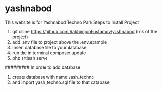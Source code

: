 # yashnabod
This website is for Yashnabod Techno Park 
Steps to Install Project 
1. git clone https://github.com/RakhimjonRustamov/yashnabod   (link of the project)
2. add .env file to project above the .env.example
3. insert database file to your database 
4. run the in terminal composer update
5. php artisan serve 

#########
In order to add database 
1. create database with name yash_techno 
2. and import yash_techno.sql file to that database 

